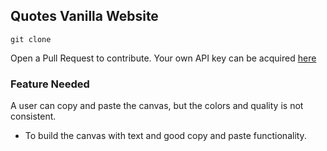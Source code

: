 ## Quotes Vanilla Website
```
git clone
```
Open a Pull Request to contribute.
Your own API key can be acquired [here](https://rapidapi.com/peelu/api/quotes-villa/)
### Feature Needed
A user can copy and paste the canvas, but the colors and quality is not consistent.
- To build the canvas with text and good copy and paste functionality.